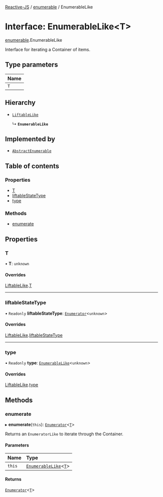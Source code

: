 [Reactive-JS](../README.md) / [enumerable](../modules/enumerable.md) / EnumerableLike

# Interface: EnumerableLike<T\>

[enumerable](../modules/enumerable.md).EnumerableLike

Interface for iterating a Container of items.

## Type parameters

| Name |
| :------ |
| `T` |

## Hierarchy

- [`LiftableLike`](liftable.LiftableLike.md)

  ↳ **`EnumerableLike`**

## Implemented by

- [`AbstractEnumerable`](../classes/enumerable.AbstractEnumerable.md)

## Table of contents

### Properties

- [T](enumerable.EnumerableLike.md#t)
- [liftableStateType](enumerable.EnumerableLike.md#liftablestatetype)
- [type](enumerable.EnumerableLike.md#type)

### Methods

- [enumerate](enumerable.EnumerableLike.md#enumerate)

## Properties

### T

• **T**: `unknown`

#### Overrides

[LiftableLike](liftable.LiftableLike.md).[T](liftable.LiftableLike.md#t)

___

### liftableStateType

• `Readonly` **liftableStateType**: [`Enumerator`](../classes/enumerator.Enumerator.md)<`unknown`\>

#### Overrides

[LiftableLike](liftable.LiftableLike.md).[liftableStateType](liftable.LiftableLike.md#liftablestatetype)

___

### type

• `Readonly` **type**: [`EnumerableLike`](enumerable.EnumerableLike.md)<`unknown`\>

#### Overrides

[LiftableLike](liftable.LiftableLike.md).[type](liftable.LiftableLike.md#type)

## Methods

### enumerate

▸ **enumerate**(`this`): [`Enumerator`](../classes/enumerator.Enumerator.md)<[`T`](enumerable.EnumerableLike.md#t)\>

Returns an `EnumeratorLike` to iterate through the Container.

#### Parameters

| Name | Type |
| :------ | :------ |
| `this` | [`EnumerableLike`](enumerable.EnumerableLike.md)<[`T`](enumerable.EnumerableLike.md#t)\> |

#### Returns

[`Enumerator`](../classes/enumerator.Enumerator.md)<[`T`](enumerable.EnumerableLike.md#t)\>
